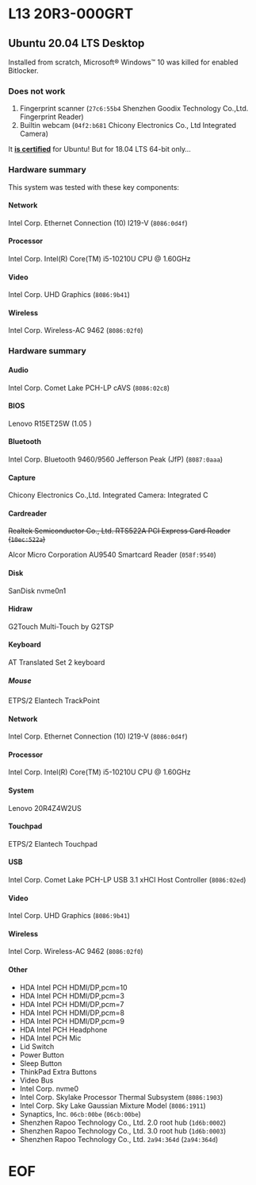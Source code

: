 # L13 20R3-000GRT

## Ubuntu 20.04 LTS Desktop

Installed from scratch, Microsoft® Windows™ 10 was killed for enabled Bitlocker.

### Does not work
1. Fingerprint scanner (`27c6:55b4` Shenzhen Goodix Technology Co.,Ltd. Fingerprint Reader)
2. Builtin webcam (`04f2:b681` Chicony Electronics Co., Ltd Integrated Camera)

It **[is certified](https://certification.ubuntu.com/hardware/201910-27400)** for Ubuntu!
But for 18.04 LTS 64-bit only…

### Hardware summary

This system was tested with these key components:

#### Network 	

Intel Corp. Ethernet Connection (10) I219-V (`8086:0d4f`)

#### Processor 	

Intel Corp. Intel(R) Core(TM) i5-10210U CPU @ 1.60GHz

#### Video 	

Intel Corp. UHD Graphics (`8086:9b41`)

#### Wireless 	

Intel Corp. Wireless-AC 9462 (`8086:02f0`)

### Hardware summary

#### Audio 	

Intel Corp. Comet Lake PCH-LP cAVS (`8086:02c8`)

#### BIOS 	

Lenovo R15ET25W (1.05 )

#### Bluetooth 	

Intel Corp. Bluetooth 9460/9560 Jefferson Peak (JfP) (`8087:0aaa`)

#### Capture 	

Chicony Electronics Co.,Ltd. Integrated Camera: Integrated C

#### Cardreader 	

~~Realtek Semiconductor Co., Ltd. RTS522A PCI Express Card Reader (`10ec:522a`)~~

Alcor Micro Corporation AU9540 Smartcard Reader (`058f:9540`)

#### Disk 	

SanDisk nvme0n1

#### Hidraw 	

G2Touch Multi-Touch by G2TSP

#### Keyboard 	

AT Translated Set 2 keyboard

##### Mouse 	

ETPS/2 Elantech TrackPoint

#### Network 	

Intel Corp. Ethernet Connection (10) I219-V (`8086:0d4f`)

#### Processor 	

Intel Corp. Intel(R) Core(TM) i5-10210U CPU @ 1.60GHz

#### System 	

Lenovo 20R4Z4W2US

#### Touchpad 	

ETPS/2 Elantech Touchpad

#### USB 	

Intel Corp. Comet Lake PCH-LP USB 3.1 xHCI Host Controller (`8086:02ed`)

#### Video 	

Intel Corp. UHD Graphics (`8086:9b41`)

#### Wireless 	

Intel Corp. Wireless-AC 9462 (`8086:02f0`)

#### Other 	

- HDA Intel PCH HDMI/DP,pcm=10
- HDA Intel PCH HDMI/DP,pcm=3
- HDA Intel PCH HDMI/DP,pcm=7
- HDA Intel PCH HDMI/DP,pcm=8
- HDA Intel PCH HDMI/DP,pcm=9
- HDA Intel PCH Headphone
- HDA Intel PCH Mic
- Lid Switch
- Power Button
- Sleep Button
- ThinkPad Extra Buttons
- Video Bus
- Intel Corp. nvme0
- Intel Corp. Skylake Processor Thermal Subsystem (`8086:1903`)
- Intel Corp. Sky Lake Gaussian Mixture Model (`8086:1911`)
- Synaptics, Inc. `06cb:00be` (`06cb:00be`)
- Shenzhen Rapoo Technology Co., Ltd. 2.0 root hub (`1d6b:0002`)
- Shenzhen Rapoo Technology Co., Ltd. 3.0 root hub (`1d6b:0003`)
- Shenzhen Rapoo Technology Co., Ltd. `2a94:364d` (`2a94:364d`) 

# EOF #
